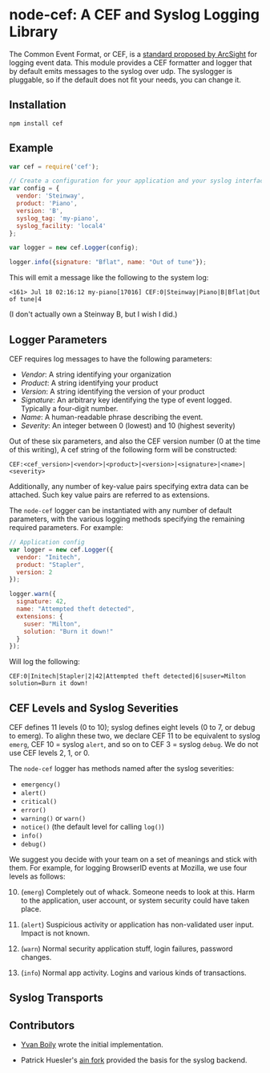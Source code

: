 # node-cef: A CEF and Syslog Logging Library

The Common Event Format, or CEF, is a [standard proposed by
ArcSight](http://www.arcsight.com/collateral/CEFstandards.pdf) for
logging event data.  This module provides a CEF formatter and logger
that by default emits messages to the syslog over udp.  The syslogger
is pluggable, so if the default does not fit your needs, you can
change it.

## Installation

```
npm install cef
```

## Example

```javascript
var cef = require('cef');

// Create a configuration for your application and your syslog interface
var config = {
  vendor: 'Steinway',
  product: 'Piano',
  version: 'B',
  syslog_tag: 'my-piano',
  syslog_facility: 'local4'
};

var logger = new cef.Logger(config);

logger.info({signature: "Bflat", name: "Out of tune"});
```

This will emit a message like the following to the system log:

```
<161> Jul 18 02:16:12 my-piano[17016] CEF:0|Steinway|Piano|B|Bflat|Out of tune|4
```

(I don't actually own a Steinway B, but I wish I did.)

## Logger Parameters

CEF requires log messages to have the following parameters:

- *Vendor*: A string identifying your organization
- *Product*: A string identifying your product
- *Version*: A string identifying the version of your product
- *Signature*: An arbitrary key identifying the type of event logged.  
  Typically a four-digit number.
- *Name*: A human-readable phrase describing the event.
- *Severity*: An integer between 0 (lowest) and 10 (highest severity)

Out of these six parameters, and also the CEF version number (0 at the
time of this writing), A cef string of the following form will be
constructed:

```
CEF:<cef_version>|<vendor>|<product>|<version>|<signature>|<name>|<severity>
```

Additionally, any number of key-value pairs specifying extra data can
be attached.  Such key value pairs are referred to as extensions.

The `node-cef` logger can be instantiated with any number of default
parameters, with the various logging methods specifying the remaining
required parameters.  For example:

```javascript
// Application config
var logger = new cef.Logger({
  vendor: "Initech",
  product: "Stapler",
  version: 2
});

logger.warn({
  signature: 42,
  name: "Attempted theft detected",
  extensions: {
    suser: "Milton",
    solution: "Burn it down!"
  }
});
```

Will log the following:

```
CEF:0|Initech|Stapler|2|42|Attempted theft detected|6|suser=Milton solution=Burn it down!
```

## CEF Levels and Syslog Severities

CEF defines 11 levels (0 to 10); syslog defines eight levels (0 to 7,
or debug to emerg).  To alighn these two, we declare CEF 11 to be
equivalent to syslog `emerg`, CEF 10 = syslog `alert`, and so on to
CEF 3 = syslog `debug`.  We do not use CEF levels 2, 1, or 0.

The `node-cef` logger has methods named after the syslog severities:

- `emergency()`
- `alert()`
- `critical()`
- `error()`
- `warning()` or `warn()`
- `notice()` (the default level for calling `log()`)
- `info()`
- `debug()`

We suggest you decide with your team on a set of meanings and stick
with them.  For example, for logging BrowserID events at Mozilla, we
use four levels as follows:

10. (`emerg`) Completely out of whack.  Someone needs to look at
    this.  Harm to the application, user account, or system security
    could have taken place.

8. (`alert`) Suspicious activity or application has non-validated user
   input. Impact is not known.

7. (`warn`) Normal security application stuff, login failures,
   password changes.

4. (`info`) Normal app activity.  Logins and various kinds of transactions.



## Syslog Transports

## Contributors

- [Yvan Boily](https://github.com/ygjb/cef) wrote the initial implementation.

- Patrick Huesler's [ain fork](https://github.com/phuesler/ain) provided the basis 
  for the syslog backend.
